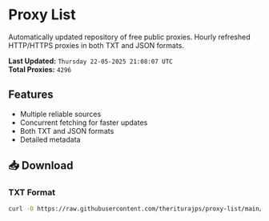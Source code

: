 # Proxy List

Automatically updated repository of free public proxies. Hourly refreshed HTTP/HTTPS proxies in both TXT and JSON formats.

**Last Updated:** `Thursday 22-05-2025 21:08:07 UTC`  
**Total Proxies:** `4296`

## Features
- Multiple reliable sources
- Concurrent fetching for faster updates
- Both TXT and JSON formats
- Detailed metadata

## 📥 Download

### TXT Format
```bash
curl -O https://raw.githubusercontent.com/theriturajps/proxy-list/main/proxies.txt